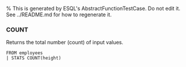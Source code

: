 % This is generated by ESQL's AbstractFunctionTestCase. Do not edit it. See ../README.md for how to regenerate it.

### COUNT
Returns the total number (count) of input values.

```esql
FROM employees
| STATS COUNT(height)
```
